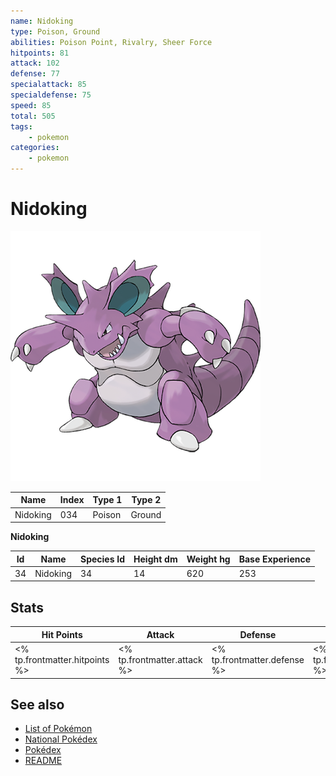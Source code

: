 ```yaml
---
name: Nidoking
type: Poison, Ground
abilities: Poison Point, Rivalry, Sheer Force
hitpoints: 81
attack: 102
defense: 77
specialattack: 85
specialdefense: 75
speed: 85
total: 505
tags:
    - pokemon
categories:
    - pokemon
---
```


# Nidoking


![Nidoking](images/034.png)

| **Name** | **Index** | **Type 1** | **Type 2** |
|----|----|----|----|
| Nidoking | 034 | Poison | Ground  |

**Nidoking** 




| **Id** | **Name** | **Species Id** | **Height dm** | **Weight hg** | **Base Experience** |
|--------|----------|----------------|------------|------------|---------------------|
| 34 | Nidoking | 34 | 14 | 620 | 253 |



## Stats

| **Hit Points** | **Attack** | **Defense** | **Special Attack** | **Special Defense** | **Speed** | **Total** |
|----------------|------------|-------------|--------------------|---------------------|-----------|-----------|
| <% tp.frontmatter.hitpoints %> | <% tp.frontmatter.attack %> | <% tp.frontmatter.defense %> | <% tp.frontmatter.specialattack %> | <% tp.frontmatter.specialdefense %> | <% tp.frontmatter.speed %> | <% tp.frontmatter.total %> |

## See also

- [List of Pokémon](../pokemon.md)
- [National Pokédex](../national_pokedex.md)
- [Pokédex](../pokedex.md)
- [README](../README.md)
